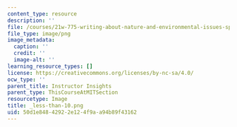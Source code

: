 ```yaml
---
content_type: resource
description: ''
file: /courses/21w-775-writing-about-nature-and-environmental-issues-spring-2017/50d1e84842922e124f9aa94b89f43162_less-than-10.png
file_type: image/png
image_metadata:
  caption: ''
  credit: ''
  image-alt: ''
learning_resource_types: []
license: https://creativecommons.org/licenses/by-nc-sa/4.0/
ocw_type: ''
parent_title: Instructor Insights
parent_type: ThisCourseAtMITSection
resourcetype: Image
title: _less-than-10.png
uid: 50d1e848-4292-2e12-4f9a-a94b89f43162
---
```

